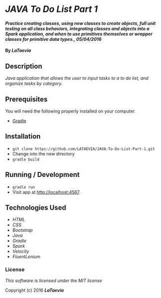 # _JAVA To Do List Part 1_ 

#### _Practice creating classes, using new classes to create objects, full unit testing on all class behaviors, integrating  classes and objects into a Spark application, and when to use primitives themselves or wrapper classes for primitive data types., 05/04/2016_

#### By _**LaTaevia**_

## Description

_Java application that allows the user to input tasks to a to do list, and organize tasks by category._

## Prerequisites

You will need the following properly installed on your computer.

* [Gradle](https://gradle.org/gradle-download/)

## Installation

* `git clone https://github.com/LATAEVIA/JAVA-To-Do-List-Part-1.git`
* Change into the new directory
* `gradle build`

## Running / Development

* `gradle run`
* Visit app at [http://localhost:4567](http://localhost:4567).

## Technologies Used

* _HTML_
* _CSS_
* _Bootstrap_
* _Java_
* _Gradle_
* _Spark_
* _Velocity_
* _FluentLenium_

### License

*This software is licensed under the MIT license*

Copyright (c) 2016 **_LaTaevia_**
